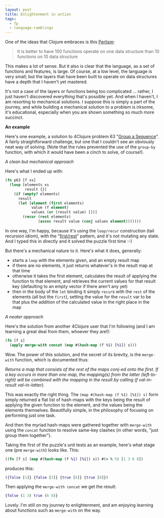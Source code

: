```yaml
---
layout: post
title: Enlightenment in action
tags:
  - fp
  - language-ramblings
---
```

One of the ideas that Clojure embraces is this [Perlism](http://www.cs.yale.edu/homes/perlis-alan/quotes.html):

> It is better to have 100 functions operate on one data structure than 10 functions on 10 data structure

This makes a lot of sense. But it also is clear that the language, as a set of functions and features, is large. Of course, at a low level, the language is very small; but the layers that have been built to operate on data structures have a depth that I haven't yet mastered. 

It's not a case of the layers or functions being too complicated ... rather, I just haven't discovered everything that's possible yet. And when I haven't, I am resorting to mechanical solutions. I suppose this is simply a part of the journey, and while building a mechanical solution to a problem is irksome, it's educational, especially when you are shown something so much more succinct.

**An example**

Here's one example, a solution to 4Clojure problem 63 "[Group a Sequence](https://www.4clojure.com/problem/63)". A fairly straightforward challenge, but one that I couldn't see an obviously neat way of solving. (Note that the rules prevented the use of the `group-by` function, with which it would have been a cinch to solve, of course!).

_A clean but mechanical approach_

Here's what I ended up with:

```clojure
(fn p63 [f xs]
  (loop [elements xs
         result {}]
    (if (empty? elements)
      result
      (let [element (first elements)
            value (f element)
            values (or (result value) [])]
        (recur (rest elements)
               (assoc result value (conj values element)))))))
```

In one way, I'm happy, because it's using the `loop/recur` construction (tail recursion idiom), with the "[first/rest](http://langram.org/tag/firstrest/)" pattern, and it's not mutating any state. And I typed this in directly and it solved the puzzle first time :-)

But there's a mechanical nature to it. Here's what it does, generally:

* starts a `loop` with the elements given, and an empty result map
* if there are no elements, it just returns whatever's in the result map at that time
* otherwise it takes the first element, calculates the result of applying the function to that element, and retrieves the current values for that result key (defaulting to an empty vector if there aren't any yet)
* then in the body of the `let` binding it simply `recur`s with the `rest` of the elements (all but the `first`), setting the value for the `result` var to be that plus the addition of the calculated value in the right place in the map

_A neater approach_

Here's the solution from another 4Clojure user that I'm following (and I am learning a great deal from them, whoever they are!):

```clojure
(fn [f s]
  (apply merge-with concat (map #(hash-map (f %1) [%1]) s)))
```

Wow. The power of this solution, and the secret of its brevity, is the `merge-with` function, which is documented thus:

_Returns a map that consists of the rest of the maps conj-ed onto the first.  If a key occurs in more than one map, the mapping(s) from the latter (left-to-right) will be combined with the mapping in the result by calling (f val-in-result val-in-latter)._

This was exactly the right thing. The `(map #(hash-map (f %1) [%1]) s)` form simply returned a flat list of hash-maps with the keys being the result of applying the given function to the element, and the values being the elements themselves. Beautifully simple, in the philosophy of focusing on performing just one task. 

And then the myriad hash-maps were gathered together with `merge-with` using the `concat` function to resolve same-key clashes (in other words, "just group them together"). 

Taking the first of the puzzle's unit tests as an example, here's what stage one (pre `merge-with`) looks like. This:

```clojure
((fn [f s] (map #(hash-map (f %1) [%1]) s)) #(> % 5) [1 3 6 8])
```

produces this:

```clojure
({false [1]} {false [3]} {true [6]} {true [8]})
```

Then applying the `merge-with concat` we get the result:

```clojure
{false (1 3) true (6 8)}
```

Lovely. I'm still on my journey to enlightenment, and am enjoying learning about functions such as `merge-with` on the way.
